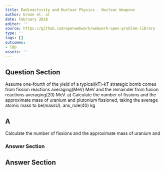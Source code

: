 ```yaml
---
title: Radioactivity and Nuclear Physics - Nuclear Weapons
author: Urone et. al
date: February 2018
editor: ''
source: https://github.com/openwebwork/webwork-open-problem-library
type: ''
tags: []
outcomes:
- TBD
assets: ''
---
```


## Question Section 

Assume one-fourth of the yield of a typical(kT)-kT strategic bomb comes from fission
reactions averaging(MeV) MeV and the remainder from fusion reactions averaging(20) MeV. 
a) Calculate the number of fissions and the approximate mass of uranium and
plutonium fissioned, taking the average atomic mass to be(massU). 
ans_rule(40) kg

## A
Calculate the number of fissions and the approximate mass of uranium and
### Answer Section


## Answer Section


